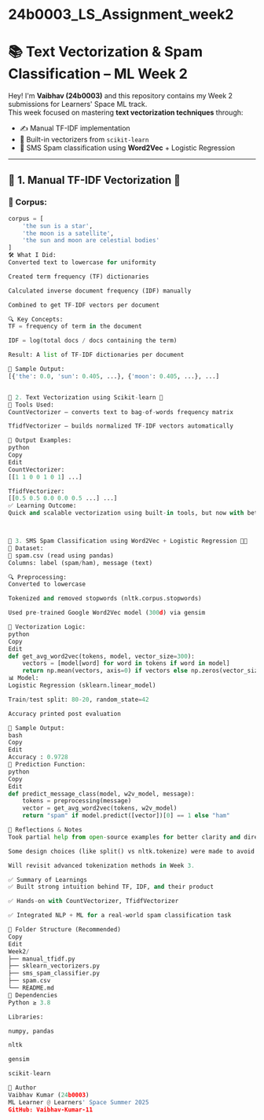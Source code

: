 # 24b0003_LS_Assignment_week2

# 📚 Text Vectorization & Spam Classification – ML Week 2

Hey! I'm **Vaibhav (24b0003)** and this repository contains my Week 2 submissions for Learners' Space ML track.  
This week focused on mastering **text vectorization techniques** through:
- ✍️ Manual TF-IDF implementation
- 🔧 Built-in vectorizers from `scikit-learn`
- 📩 SMS Spam classification using **Word2Vec** + Logistic Regression

---

## 📌 1. Manual TF-IDF Vectorization 🧠

### 📄 Corpus:
```python
corpus = [
    'the sun is a star',
    'the moon is a satellite',
    'the sun and moon are celestial bodies'
]
🛠️ What I Did:
Converted text to lowercase for uniformity

Created term frequency (TF) dictionaries

Calculated inverse document frequency (IDF) manually

Combined to get TF-IDF vectors per document

🔍 Key Concepts:
TF = frequency of term in the document

IDF = log(total docs / docs containing the term)

Result: A list of TF-IDF dictionaries per document

🧪 Sample Output:
[{'the': 0.0, 'sun': 0.405, ...}, {'moon': 0.405, ...}, ...]


📌 2. Text Vectorization using Scikit-learn 🧰
🧾 Tools Used:
CountVectorizer – converts text to bag-of-words frequency matrix

TfidfVectorizer – builds normalized TF-IDF vectors automatically

🧪 Output Examples:
python
Copy
Edit
CountVectorizer:
[[1 1 0 0 1 0 1] ...]

TfidfVectorizer:
[[0.5 0.5 0.0 0.0 0.5 ...] ...]
✅ Learning Outcome:
Quick and scalable vectorization using built-in tools, but now with better intuition thanks to the manual version first.



📌 3. SMS Spam Classification using Word2Vec + Logistic Regression 🧠📩
📂 Dataset:
📄 spam.csv (read using pandas)
Columns: label (spam/ham), message (text)

🔍 Preprocessing:
Converted to lowercase

Tokenized and removed stopwords (nltk.corpus.stopwords)

Used pre-trained Google Word2Vec model (300d) via gensim

🧠 Vectorization Logic:
python
Copy
Edit
def get_avg_word2vec(tokens, model, vector_size=300):
    vectors = [model[word] for word in tokens if word in model]
    return np.mean(vectors, axis=0) if vectors else np.zeros(vector_size)
📊 Model:
Logistic Regression (sklearn.linear_model)

Train/test split: 80-20, random_state=42

Accuracy printed post evaluation

🧪 Sample Output:
bash
Copy
Edit
Accuracy : 0.9728
🔮 Prediction Function:
python
Copy
Edit
def predict_message_class(model, w2v_model, message):
    tokens = preprocessing(message)
    vector = get_avg_word2vec(tokens, w2v_model)
    return "spam" if model.predict([vector])[0] == 1 else "ham"

🧠 Reflections & Notes
Took partial help from open-source examples for better clarity and direction.

Some design choices (like split() vs nltk.tokenize) were made to avoid library issues during execution.

Will revisit advanced tokenization methods in Week 3.

✅ Summary of Learnings
✅ Built strong intuition behind TF, IDF, and their product

✅ Hands-on with CountVectorizer, TfidfVectorizer

✅ Integrated NLP + ML for a real-world spam classification task

📁 Folder Structure (Recommended)
Copy
Edit
Week2/
├── manual_tfidf.py
├── sklearn_vectorizers.py
├── sms_spam_classifier.py
├── spam.csv
└── README.md
🔗 Dependencies
Python ≥ 3.8

Libraries:

numpy, pandas

nltk

gensim

scikit-learn

📌 Author
Vaibhav Kumar (24b0003)
ML Learner @ Learners' Space Summer 2025
GitHub: Vaibhav-Kumar-11
